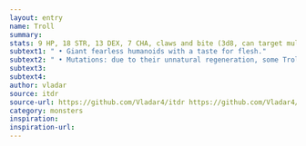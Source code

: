 ```yaml
---
layout: entry
name: Troll
summary:
stats: 9 HP, 18 STR, 13 DEX, 7 CHA, claws and bite (3d8, can target multiple melee opponents)
subtext1: " • Giant fearless humanoids with a taste for flesh."
subtext2: " • Mutations: due to their unnatural regeneration, some Trolls grow extra limbs, heads or develop even weirder deformities."
subtext3:
subtext4:
author: vladar
source: itdr
source-url: https://github.com/Vladar4/itdr https://github.com/Vladar4/itdr
category: monsters
inspiration:
inspiration-url:
---
```

